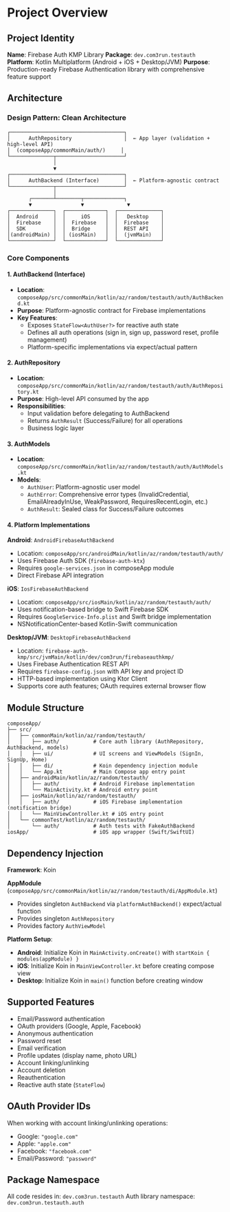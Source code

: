 # Project Overview

## Project Identity

**Name**: Firebase Auth KMP Library
**Package**: `dev.com3run.testauth`
**Platform**: Kotlin Multiplatform (Android + iOS + Desktop/JVM)
**Purpose**: Production-ready Firebase Authentication library with comprehensive feature support

## Architecture

### Design Pattern: Clean Architecture

```
┌─────────────────────────────────────┐
│      AuthRepository                 │  ← App layer (validation + high-level API)
│  (composeApp/commonMain/auth/)     │
└──────────────┬──────────────────────┘
               │
               ▼
┌─────────────────────────────────────┐
│      AuthBackend (Interface)        │  ← Platform-agnostic contract
└──────────────┬──────────────────────┘
               │
       ┌───────┴────────┬─────────────┐
       ▼                ▼              ▼
┌──────────────┐  ┌─────────────┐  ┌──────────────┐
│  Android     │  │     iOS     │  │   Desktop    │
│  Firebase    │  │  Firebase   │  │  Firebase    │
│  SDK         │  │  Bridge     │  │  REST API    │
│(androidMain) │  │ (iosMain)   │  │  (jvmMain)   │
└──────────────┘  └─────────────┘  └──────────────┘
```

### Core Components

#### 1. AuthBackend (Interface)
- **Location**: `composeApp/src/commonMain/kotlin/az/random/testauth/auth/AuthBackend.kt`
- **Purpose**: Platform-agnostic contract for Firebase implementations
- **Key Features**:
  - Exposes `StateFlow<AuthUser?>` for reactive auth state
  - Defines all auth operations (sign in, sign up, password reset, profile management)
  - Platform-specific implementations via expect/actual pattern

#### 2. AuthRepository
- **Location**: `composeApp/src/commonMain/kotlin/az/random/testauth/auth/AuthRepository.kt`
- **Purpose**: High-level API consumed by the app
- **Responsibilities**:
  - Input validation before delegating to AuthBackend
  - Returns `AuthResult` (Success/Failure) for all operations
  - Business logic layer

#### 3. AuthModels
- **Location**: `composeApp/src/commonMain/kotlin/az/random/testauth/auth/AuthModels.kt`
- **Models**:
  - `AuthUser`: Platform-agnostic user model
  - `AuthError`: Comprehensive error types (InvalidCredential, EmailAlreadyInUse, WeakPassword, RequiresRecentLogin, etc.)
  - `AuthResult`: Sealed class for Success/Failure outcomes

#### 4. Platform Implementations

**Android**: `AndroidFirebaseAuthBackend`
- Location: `composeApp/src/androidMain/kotlin/az/random/testauth/auth/`
- Uses Firebase Auth SDK (`firebase-auth-ktx`)
- Requires `google-services.json` in composeApp module
- Direct Firebase API integration

**iOS**: `IosFirebaseAuthBackend`
- Location: `composeApp/src/iosMain/kotlin/az/random/testauth/auth/`
- Uses notification-based bridge to Swift Firebase SDK
- Requires `GoogleService-Info.plist` and Swift bridge implementation
- NSNotificationCenter-based Kotlin-Swift communication

**Desktop/JVM**: `DesktopFirebaseAuthBackend`
- Location: `firebase-auth-kmp/src/jvmMain/kotlin/dev/com3run/firebaseauthkmp/`
- Uses Firebase Authentication REST API
- Requires `firebase-config.json` with API key and project ID
- HTTP-based implementation using Ktor Client
- Supports core auth features; OAuth requires external browser flow

## Module Structure

```
composeApp/
├── src/
│   ├── commonMain/kotlin/az/random/testauth/
│   │   ├── auth/           # Core auth library (AuthRepository, AuthBackend, models)
│   │   ├── ui/             # UI screens and ViewModels (SignIn, SignUp, Home)
│   │   ├── di/             # Koin dependency injection module
│   │   └── App.kt          # Main Compose app entry point
│   ├── androidMain/kotlin/az/random/testauth/
│   │   ├── auth/           # Android Firebase implementation
│   │   └── MainActivity.kt # Android entry point
│   ├── iosMain/kotlin/az/random/testauth/
│   │   ├── auth/           # iOS Firebase implementation (notification bridge)
│   │   └── MainViewController.kt # iOS entry point
│   └── commonTest/kotlin/az/random/testauth/
│       └── auth/           # Auth tests with FakeAuthBackend
iosApp/                     # iOS app wrapper (Swift/SwiftUI)
```

## Dependency Injection

**Framework**: Koin

**AppModule** (`composeApp/src/commonMain/kotlin/az/random/testauth/di/AppModule.kt`)
- Provides singleton `AuthBackend` via `platformAuthBackend()` expect/actual function
- Provides singleton `AuthRepository`
- Provides factory `AuthViewModel`

**Platform Setup**:
- **Android**: Initialize Koin in `MainActivity.onCreate()` with `startKoin { modules(appModule) }`
- **iOS**: Initialize Koin in `MainViewController.kt` before creating compose view
- **Desktop**: Initialize Koin in `main()` function before creating window

## Supported Features

- Email/Password authentication
- OAuth providers (Google, Apple, Facebook)
- Anonymous authentication
- Password reset
- Email verification
- Profile updates (display name, photo URL)
- Account linking/unlinking
- Account deletion
- Reauthentication
- Reactive auth state (`StateFlow`)

## OAuth Provider IDs

When working with account linking/unlinking operations:
- Google: `"google.com"`
- Apple: `"apple.com"`
- Facebook: `"facebook.com"`
- Email/Password: `"password"`

## Package Namespace

All code resides in: `dev.com3run.testauth`
Auth library namespace: `dev.com3run.testauth.auth`